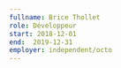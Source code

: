 ```yaml
---
fullname: Brice Thollet
role: Développeur
start: 2018-12-01
end:  2019-12-31
employer: independent/octo
---
```

